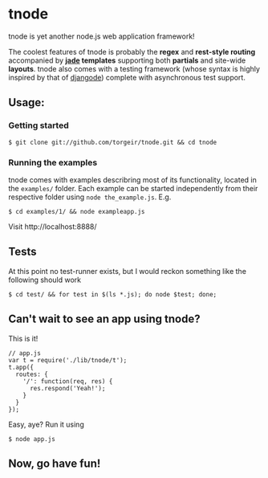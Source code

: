 tnode
===

tnode is yet another node.js web application framework!

The coolest features of tnode is probably the **regex** and **rest-style routing** accompanied by **[jade](http://github.com/masylum/jade) templates** supporting both **partials** and site-wide **layouts**. tnode also comes with a testing framework (whose syntax is highly inspired by that of [djangode](http://github.com/simonw/djangode/)) complete with asynchronous test support.


## Usage:

### Getting started

    $ git clone git://github.com/torgeir/tnode.git && cd tnode
                                                                                       
### Running the examples

tnode comes with examples describring most of its functionality, located in the `examples/` folder. Each example can be started independently from their respective folder using `node the_example.js`. E.g.

    $ cd examples/1/ && node exampleapp.js

Visit http://localhost:8888/
                                            
## Tests                                    

At this point no test-runner exists, but I would reckon something like the following should work

    $ cd test/ && for test in $(ls *.js); do node $test; done;

## Can't wait to see an app using tnode?

This is it!

    // app.js
    var t = require('./lib/tnode/t');
    t.app({
	  routes: {
		'/': function(req, res) {
		  res.respond('Yeah!');
	    }
	  }
	});

Easy, aye? Run it using
                           
    $ node app.js

## Now, go have fun!